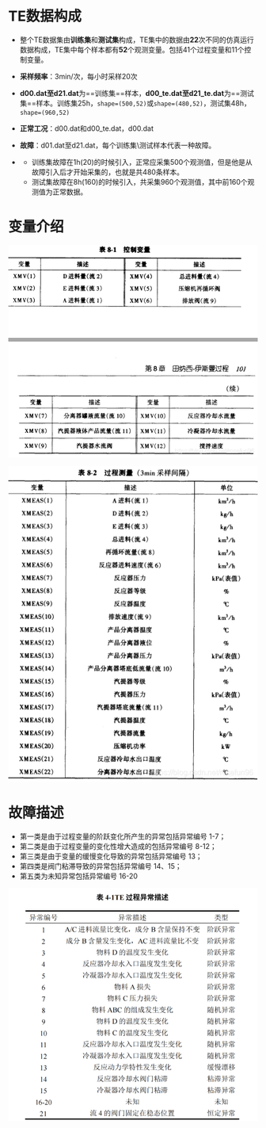 # TE数据构成

- 整个TE数据集由**训练集**和**测试集**构成，TE集中的数据由**22**次不同的仿真运行数据构成，TE集中每个样本都有**52**个观测变量。包括41个过程变量和11个控制变量。
- **采样频率**：3min/次，每小时采样20次

- **d00.dat至d21.dat**为==训练集==样本，**d00_te.dat至d21_te.dat**为==测试集==样本。训练集25h，`shape=(500,52)`或`shape=(480,52)`，测试集48h，`shape=(960,52)`

- **正常工况**：d00.dat和d00_te.dat，d00.dat

- **故障**：d01.dat至d21.dat，每个训练集\测试样本代表一种故障。
- - 训练集故障在1h(20)的时候引入，正常应采集500个观测值，但是他是从故障引入后才开始采集的，也就是共480条样本。
  - 测试集故障在8h(160)的时候引入，共采集960个观测值，其中前160个观测值为正常数据。

# 变量介绍

![在这里插入图片描述](assets/watermark,type_ZmFuZ3poZW5naGVpdGk,shadow_10,text_aHR0cHM6Ly9ibG9nLmNzZG4ubmV0L3Jvc2VmdW45Ng==,size_16,color_FFFFFF,t_70.png)

![在这里插入图片描述](assets/watermark,type_ZmFuZ3poZW5naGVpdGk,shadow_10,text_aHR0cHM6Ly9ibG9nLmNzZG4ubmV0L3Jvc2VmdW45Ng==,size_16,color_FFFFFF,t_70-1689863640085-3.png)

# 故障描述

- 第一类是由于过程变量的阶跃变化所产生的异常包括异常编号 1-7；
- 第二类是由于过程变量的变化性增大造成的包括异常编号 8-12；
- 第三类是由于变量的缓慢变化导致的异常包括异常编号 13；
- 第四类是阀门粘滞导致的异常包括异常编号 14、15；
- 第五类为未知异常包括异常编号 16-20

<img src="assets/image-20230720223722173.png" alt="image-20230720223722173" style="zoom:67%;" />